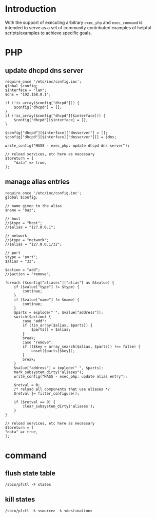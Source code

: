 # Introduction

With the support of executing arbitrary `exec_php` and `exec_command` is
intended to serve as a set of community contributed examples of helpful
scripts/examples to achieve specific goals.

# PHP

## update dhcpd dns server

```
require_once '/etc/inc/config.inc';
global $config;
$interface = "lan";
$dns = "192.168.0.1";

if (!is_array($config["dhcpd"])) {
    $config["dhcpd"] = [];
}
if (!is_array($config["dhcpd"][$interface])) {
    $config["dhcpd"][$interface] = [];
}

$config["dhcpd"][$interface]["dnsserver"] = [];
$config["dhcpd"][$interface]["dnsserver"][] = $dns;

write_config("HASS - exec_php: update dhcpd dns server");

// reload services, etc here as necessary
$toreturn = [
    "data" => true,
];
```

## manage alias entries

```
require_once '/etc/inc/config.inc';
global $config;

// name given to the alias
$name = "baz";

// host
//$type = "host";
//$alias = "127.0.0.1";

// network
//$type = "network";
//$alias = "127.0.0.1/32";

// port
$type = "port";
$alias = "33";

$action = "add";
//$action = "remove";

foreach ($config["aliases"]["alias"] as &$value) {
    if ($value["type"] != $type) {
        continue;
    }
    if ($value["name"] != $name) {
        continue;
    }
    $parts = explode(" ", $value["address"]);
    switch($action) {
        case "add":
        if (!in_array($alias, $parts)) {
            $parts[] = $alias;
        }
        break;
        case "remove":
        if (($key = array_search($alias, $parts)) !== false) {
            unset($parts[$key]);
        }
        break;
    }
    $value["address"] = implode(" ", $parts);
    mark_subsystem_dirty("aliases");
    write_config("HASS - exec_php: update alias entry");

    $retval = 0;
    /* reload all components that use aliases */
    $retval |= filter_configure();

    if ($retval == 0) {
        clear_subsystem_dirty('aliases');
    }
}

// reload services, etc here as necessary
$toreturn = [
"data" => true,
];
```

# command

## flush state table

```
/sbin/pfctl -F states
```

## kill states

```
/sbin/pfctl -k <source> -k <destination>
```
